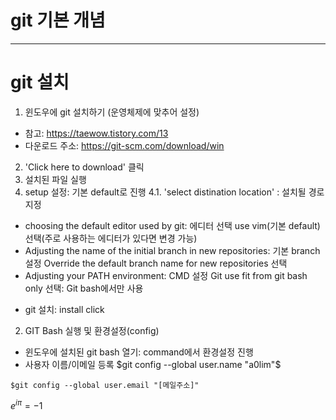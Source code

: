 # git 기본 개념

----------------------------------
# git 설치

1. 윈도우에 git 설치하기 (운영체제에 맞추어 설정)
 * 참고: https://taewow.tistory.com/13
 * 다운로드 주소: https://git-scm.com/download/win
2. 'Click here to download' 클릭
3. 설치된 파일 실행
4. setup 설정: 기본 default로 진행
 4.1. 'select distination location' : 설치될 경로 지정
 * choosing the default editor used by git: 에디터 선택
      use vim(기본 default) 선택(주로 사용하는 에디터가 있다면 변경 가능)
  * Adjusting the name of the initial branch in new repositories: 기본 branch 설정
      Override the default branch name for new repositories 선택
  * Adjusting your PATH environment: CMD 설정
      Git use fit from git bash only 선택: Git bash에서만 사용
- git 설치: install click

2. GIT Bash 실행 및 환경설정(config)
- 윈도우에 설치된 git bash 열기: command에서 환경설정 진행
- 사용자 이름/이메일 등록
$git config --global user.name "a0lim"$
```
$git config --global user.email "[메일주소]"
```
$e^{i \pi} = -1$
